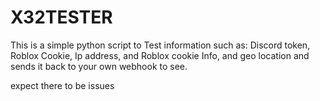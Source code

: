 # X32TESTER
This is a simple python script to Test information such as: Discord token, Roblox Cookie, Ip address, and Roblox cookie Info, and geo location and sends it back to your own webhook to see.  

expect there to be issues
